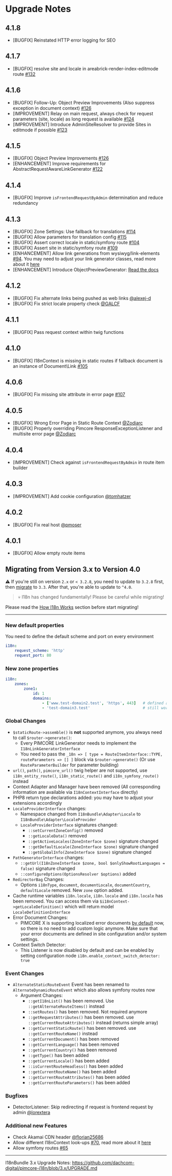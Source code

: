# Upgrade Notes

## 4.1.8
- [BUGFIX] Reinstated HTTP error logging for SEO

## 4.1.7
- [BUGFIX] resolve site and locale in areabrick-render-index-editmode route [#132](https://github.com/dachcom-digital/pimcore-i18n/issues/132)

## 4.1.6
- [BUGFIX] Follow-Up: Object Preview Improvements (Also suppress exception in document context) [#126](https://github.com/dachcom-digital/pimcore-i18n/pull/126)
- [IMPROVEMENT] Relay on main request, always check for request parameters (site, locale) as long request is available [#124](https://github.com/dachcom-digital/pimcore-i18n/pull/124)
- [IMPROVEMENT] Introduce AdminSiteResolver to provide Sites in editmode if possible [#123](https://github.com/dachcom-digital/pimcore-i18n/pull/123)

## 4.1.5
- [BUGFIX] Object Preview Improvements [#126](https://github.com/dachcom-digital/pimcore-i18n/pull/126)
- [ENHANCEMENT] Improve requirements for AbstractRequestAwareLinkGenerator [#122](https://github.com/dachcom-digital/pimcore-i18n/issues/122)

## 4.1.4
- [BUGFIX] Improve `isFrontendRequestByAdmin` determination and reduce redundancy

## 4.1.3
- [BUGFIX] Zone Settings: Use fallback for translations [#114](https://github.com/dachcom-digital/pimcore-i18n/issues/114)
- [BUGFIX] Allow parameters for translation config [#115](https://github.com/dachcom-digital/pimcore-i18n/issues/115)
- [BUGFIX] Assert correct locale in static/symfony route [#104](https://github.com/dachcom-digital/pimcore-i18n/issues/104)
- [BUGFIX] Assert site in static/symfony route [#109](https://github.com/dachcom-digital/pimcore-i18n/issues/109)
- [ENHANCEMENT] Allow link generations from wysiwyg/link-elements [#94](https://github.com/dachcom-digital/pimcore-i18n/issues/94). You may need to adjust your link generator classes, read more about it [here](./docs/1_I18n.md#pimcore-link-generator)
- [ENHANCEMENT] Introduce ObjectPreviewGenerator: [Read the docs](./docs/1_I18n.md#pimcore-preview-generator)
## 4.1.2
- [BUGFIX] Fix alternate links being pushed as web links [@alexej-d](https://github.com/dachcom-digital/pimcore-i18n/issues/97)
- [BUGFIX] Fix strict locale property check [@GALCF](https://github.com/dachcom-digital/pimcore-i18n/pull/103)
## 4.1.1
- [BUGFIX] Pass request context within twig functions
## 4.1.0
- [BUGFIX] I18nContext is missing in static routes if fallback document is an instance of Document\Link [#105](https://github.com/dachcom-digital/pimcore-i18n/issues/105)
## 4.0.6
- [BUGFIX] Fix missing site attribute in error page [#107](https://github.com/dachcom-digital/pimcore-i18n/issues/107)
## 4.0.5
- [BUGFIX] Wrong Error Page in Static Route Context  [@Zodiarc](https://github.com/dachcom-digital/pimcore-i18n/issues/96)
- [BUGFIX] Properly overriding Pimcore ResponseExceptionListener and multisite error page [@Zodiarc](https://github.com/dachcom-digital/pimcore-i18n/pull/101)
## 4.0.4
- [IMPROVEMENT] Check against `isFrontendRequestByAdmin` in route item builder
## 4.0.3
- [IMPROVEMENT] Add cookie configuration [@tomhatzer](https://github.com/dachcom-digital/pimcore-i18n/issues/88)
## 4.0.2
- [BUGFIX] Fix real host [@pmoser](https://github.com/dachcom-digital/pimcore-i18n/pull/86)
## 4.0.1
- [BUGFIX] Allow empty route items

## Migrating from Version 3.x to Version 4.0

⚠️ If you're still on version `2.x` or `< 3.2.8`, you need to update to `3.2.8` first, then [migrate](https://github.com/dachcom-digital/pimcore-i18n/blob/3.x/UPGRADE.md) to `3.3`. 
After that, you're able to update to `^4.0`.

> 💀 I18n has changed fundamentally! Please be careful while migrating!

Please read the [How I18n Works](./docs/1_I18n.md) section before start migrating!

***

### New default properties
You need to define the default scheme and port on every environment

```yaml
i18n:
    request_scheme: 'http'
    request_port: 80
```

### New zone properties
```yaml
i18n:
    zones:
        zone1:
            id: 1
            domains:
                - ['www.test-domain2.test', 'https', 443]   # defined as array you're able to pass scheme and port
                - 'test-domain3.test'                       # still working, default values (i18n.request_scheme, i18n.request_port) will be selected
```

### Global Changes
- `$staticRoute->assemble()` is **not** supported anymore, you always need to call `$router->generate()`:
    - Every PIMCORE LinkGenerator needs to implement the `I18nLinkGeneratorInterface`
    - You need to pass the `_18n => [ type = RouteItemInterface::TYPE, routeParameters => [] ]` block via `$router->generate()` (Or use `RouteParameterBuilder` for parameter building)
- `url()`, `path()`, `pimcore_url()` twig helper are not supported, use `i18n_entity_route()`, `i18n_static_route()` and `i18n_symfony_route()` instead
- Context Adapter and Manager have been removed (All corresponding information are available via `I18nContextInterface` directly)
- PHP8 return type declarations added: you may have to adjust your extensions accordingly
- `LocaleProviderInterface` changes:
    - Namespace changed from `I18nBundle\Adapter\Locale` to `I18nBundle\Adapter\LocaleProvider`
    - `LocaleProviderInterface` signatures changed:
         - `::setCurrentZoneConfig()` removed
         - `::getLocaleData()` removed
         - `::getActiveLocales(ZoneInterface $zone)` signature changed
         - `::getDefaultLocale(ZoneInterface $zone)` signature changed
         - `::getGlobalInfo(ZoneInterface $zone)` signature changed
- `PathGeneratorInterface` changes: 
     - `::getUrl(I18nZoneInterface $zone, bool $onlyShowRootLanguages = false)` signature changed
     - `::configureOptions(OptionsResolver $options)` added
- `RedirectorBag` Changes:
    - Options `i18nType`, `document`, `documentLocale`, `documentCountry`, `defaultLocale` removed. New `zone` option added.
- Cache runtime variables `i18n.locale`, `i18n.locale` and `i18n.locale` has been removed. You can access them via `$i18nContext->getLocaleDefinition()` which will return model `LocaleDefinitionInterface`
- Error Document Changes:
    - PIMCORE X is supporting localized error documents [by default](https://github.com/pimcore/pimcore/pull/9270) now, so there
      is no need to add custom logic anymore. Make sure that your error documents are defined in site configuration and/or system settings.
- Context Switch Detector:
    - This Listener is now disabled by default and can be enabled by setting configuration node `i18n.enable_context_switch_detector: true`

### Event Changes
- `AlternateStaticRouteEvent` Event has been renamed to `AlternateDynamicRouteEvent` which also allows symfony routes now
    - Argument Changes:
        - `::getI18nList()` has been removed. Use ``::getAlternateRouteItems()`` instead
        - `::setRoutes()` has been removed. Not required anymore
        - `::getRequestAttributes()` has been removed. use `::getCurrentRouteAttributes()` instead (returns simple array)
        - `::getCurrentStaticRoute()` has been removed. use `::getCurrentRouteName()` instead
        - `::getCurrentDocument()` has been removed
        - `::getCurrentLanguage()` has been removed
        - `::getCurrentCountry()` has been removed
        - `::getType()` has been added
        - `::getCurrentLocale()` has been added
        - `::isCurrentRouteHeadless()` has been added
        - `::getCurrentRouteName()` has been added
        - `::getCurrentRouteAttributes()` has been added
        - `::getCurrentRouteParameters()` has been added

### Bugfixes
- DetectorListener: Skip redirecting if request is frontend request by admin [@lorextera](https://github.com/dachcom-digital/pimcore-i18n/pull/83)

### Additional new Features
- Check Akamai CDN header [@florian25686](https://github.com/dachcom-digital/pimcore-i18n/pull/76/files)
- Allow different I18nContext look-ups [#70](https://github.com/dachcom-digital/pimcore-i18n/issues/70), read more about it [here](./docs/21_I18nContext.md)
- Allow symfony routes [#65](https://github.com/dachcom-digital/pimcore-i18n/issues/65)

***

I18nBundle 3.x Upgrade Notes: https://github.com/dachcom-digital/pimcore-i18n/blob/3.x/UPGRADE.md
